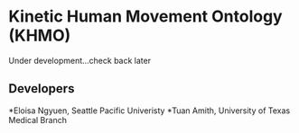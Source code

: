 # Kinetic Human Movement Ontology (KHMO)

Under development...check back later

## Developers

*Eloisa Ngyuen, Seattle Pacific Univeristy
*Tuan Amith, University of Texas Medical Branch
